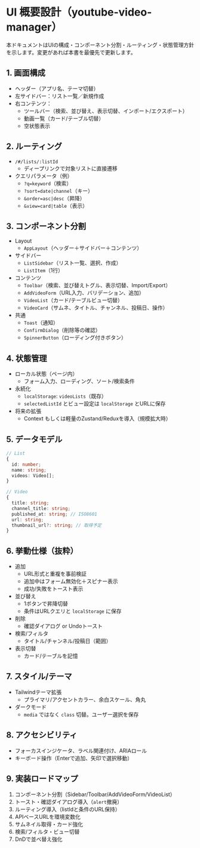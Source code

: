 # UI 概要設計（youtube-video-manager）

本ドキュメントはUIの構成・コンポーネント分割・ルーティング・状態管理方針を示します。変更があれば本書を最優先で更新します。

## 1. 画面構成
- ヘッダー（アプリ名、テーマ切替）
- 左サイドバー：リスト一覧／新規作成
- 右コンテンツ：
  - ツールバー（検索、並び替え、表示切替、インポート/エクスポート）
  - 動画一覧（カード/テーブル切替）
  - 空状態表示

## 2. ルーティング
- `/#/lists/:listId`
  - ディープリンクで対象リストに直接遷移
- クエリパラメータ（例）
  - `?q=keyword`（検索）
  - `?sort=date|channel`（キー）
  - `&order=asc|desc`（昇降）
  - `&view=card|table`（表示）

## 3. コンポーネント分割
- Layout
  - `AppLayout`（ヘッダー＋サイドバー＋コンテンツ）
- サイドバー
  - `ListSidebar`（リスト一覧、選択、作成）
  - `ListItem`（1行）
- コンテンツ
  - `Toolbar`（検索、並び替えトグル、表示切替、Import/Export）
  - `AddVideoForm`（URL入力、バリデーション、追加）
  - `VideoList`（カード/テーブルビュー切替）
  - `VideoCard`（サムネ、タイトル、チャンネル、投稿日、操作）
- 共通
  - `Toast`（通知）
  - `ConfirmDialog`（削除等の確認）
  - `SpinnerButton`（ローディング付きボタン）

## 4. 状態管理
- ローカル状態（ページ内）
  - フォーム入力、ローディング、ソート/検索条件
- 永続化
  - `localStorage`: `videoLists`（既存）
  - `selectedListId` とビュー設定は `localStorage` とURLに保存
- 将来の拡張
  - Context もしくは軽量のZustand/Reduxを導入（規模拡大時）

## 5. データモデル
```ts
// List
{
  id: number;
  name: string;
  videos: Video[];
}

// Video
{
  title: string;
  channel_title: string;
  published_at: string; // ISO8601
  url: string;
  thumbnail_url?: string; // 取得予定
}
```

## 6. 挙動仕様（抜粋）
- 追加
  - URL形式と重複を事前検証
  - 追加中はフォーム無効化＋スピナー表示
  - 成功/失敗をトースト表示
- 並び替え
  - 1ボタンで昇降切替
  - 条件はURLクエリと `localStorage` に保存
- 削除
  - 確認ダイアログ or Undoトースト
- 検索/フィルタ
  - タイトル/チャンネル/投稿日（範囲）
- 表示切替
  - カード/テーブルを記憶

## 7. スタイル/テーマ
- Tailwindテーマ拡張
  - プライマリ/アクセントカラー、余白スケール、角丸
- ダークモード
  - `media` ではなく `class` 切替。ユーザー選択を保存

## 8. アクセシビリティ
- フォーカスインジケータ、ラベル関連付け、ARIAロール
- キーボード操作（Enterで追加、矢印で選択移動）

## 9. 実装ロードマップ
1. コンポーネント分割（Sidebar/Toolbar/AddVideoForm/VideoList）
2. トースト・確認ダイアログ導入（`alert`撤廃）
3. ルーティング導入（listIdと条件のURL保持）
4. APIベースURLを環境変数化
5. サムネイル取得・カード強化
6. 検索/フィルタ・ビュー切替
7. DnDで並べ替え強化
